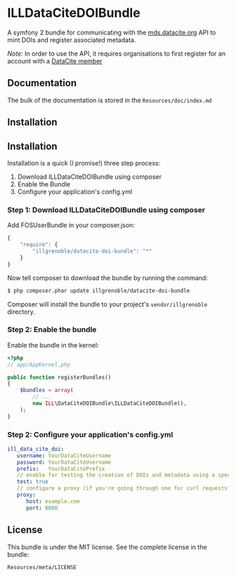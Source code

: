 ILLDataCiteDOIBundle
=================

A symfony 2 bundle for communicating with the [mds.datacite.org](https://mds.datacite.org/) API to mint DOIs and register associated metadata.

*Note:* In order to use the API, it requires organisations to first register for an account with a [DataCite member](http://www.datacite.org/members)

Documentation
-------------

The bulk of the documentation is stored in the `Resources/doc/index.md`


Installation
------------

## Installation

Installation is a quick (I promise!) three step process:

1. Download ILLDataCiteDOIBundle using composer
2. Enable the Bundle
3. Configure your application's config.yml

### Step 1: Download ILLDataCiteDOIBundle using composer

Add FOSUserBundle in your composer.json:

```js
{
    "require": {
        "illgrenoble/datacite-doi-bundle": "*"
    }
}
```

Now tell composer to download the bundle by running the command:

``` bash
$ php composer.phar update illgrenoble/datacite-doi-bundle
```

Composer will install the bundle to your project's `vendor/illgrenoble` directory.

### Step 2: Enable the bundle

Enable the bundle in the kernel:

``` php
<?php
// app/AppKernel.php

public function registerBundles()
{
    $bundles = array(
        // ...
        new ILL\DataCiteDOIBundle\ILLDataCiteDOIBundle(),
    );
}
```
### Step 2: Configure your application's config.yml
``` yaml
ill_data_cite_doi:
   username: YourDataCiteUsername
   password: YourDataCiteUsername
   prefix:   YourDataCitePrefix
   // enable for testing the creation of DOIs and metadata using a special test prefix(They will not be exposed by upcoming services like search and OAI)
   test: true
   // configure a proxy (if you're going through one for curl requests)
   proxy:
      host: example.com
      port: 8080
```

License
-------

This bundle is under the MIT license. See the complete license in the bundle:

    Resources/meta/LICENSE
